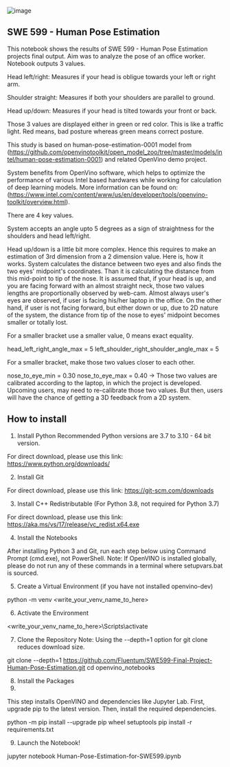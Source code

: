 ![image](https://github.com/Fluentum/SWE599-Final-Project-Human-Pose-Estimation/assets/115422651/1d0fc918-69ad-4fda-b472-3f15a8f71b8e)


## SWE 599 - Human Pose Estimation

This notebook shows the results of SWE 599 - Human Pose Estimation projects final output. Aim was to analyze the pose of an office worker. Notebook outputs 3 values.

Head left/right: Measures if your head is obligue towards your left or right arm.

Shoulder straight: Measures if both your shoulders are parallel to ground.

Head up/down: Measures if your head is tilted towards your front or back.

Those 3 values are displayed either in green or red color. This is like a traffic light. Red means, bad posture whereas green means correct posture.

This study is based on human-pose-estimation-0001 model from (https://github.com/openvinotoolkit/open_model_zoo/tree/master/models/intel/human-pose-estimation-0001) and related OpenVino demo project.

System benefits from OpenVino software, which helps to optimize the performance of various Intel based hardwares while working for calculation of deep learning models. More information can be found on: (https://www.intel.com/content/www/us/en/developer/tools/openvino-toolkit/overview.html).

There are 4 key values.

System accepts an angle upto 5 degrees as a sign of straightness for the shoulders and head left/right.

Head up/down is a little bit more complex. Hence this requires to make an estimation of 3rd dimension from a 2 dimension value. Here is, how it works. System calculates the distance between two eyes and also finds the two eyes' midpoint's coordinates. Than it is calculating the distance from this mid-point to tip of the nose. It is assumed that, if your head is up, and you are facing forward with an almost straight neck, those two values lengths are proportionally observed by web-cam. Almost always user's eyes are observed, if user is facing his/her laptop in the office. On the other hand, if user is not facing forward, but either down or up, due to 2D nature of the system, the distance from tip of the nose to eyes' midpoint becomes smaller or totally lost.

For a smaller bracket use a smaller value, 0 means exact equality.

head_left_right_angle_max = 5 left_shoulder_right_shoulder_angle_max = 5

For a smaller bracket, make those two values closer to each other.

nose_to_eye_min = 0.30 nose_to_eye_max = 0.40 -> Those two values are calibrated according to the laptop, in which the project is developed. Upcoming users, may need to re-calibrate those two values. But then, users will have the chance of getting a 3D feedback from a 2D system.

## How to install

1. Install Python
Recommended Python versions are 3.7 to 3.10 - 64 bit version.

For direct download, please use this link:
https://www.python.org/downloads/

2. Install Git

For direct download, please use this link:
https://git-scm.com/downloads

3. Install C++ Redistributable (For Python 3.8, not required for Python 3.7)

For direct download, please use this link:
https://aka.ms/vs/17/release/vc_redist.x64.exe

4. Install the Notebooks

After installing Python 3 and Git, run each step below using Command Prompt (cmd.exe), not PowerShell. Note: If OpenVINO is installed globally, please do not run any of these commands in a terminal where setupvars.bat is sourced.

5. Create a Virtual Environment (if you have not installed openvino-dev)

python -m venv <write_your_venv_name_to_here>

6. Activate the Environment

<write_your_venv_name_to_here>\Scripts\activate

7. Clone the Repository
Note: Using the --depth=1 option for git clone reduces download size.

git clone --depth=1 https://github.com/Fluentum/SWE599-Final-Project-Human-Pose-Estimation.git
cd openvino_notebooks

8. Install the Packages
9.
This step installs OpenVINO and dependencies like Jupyter Lab. First, upgrade pip to the latest version. Then, install the required dependencies.

python -m pip install --upgrade pip wheel setuptools
pip install -r requirements.txt

9. Launch the Notebook!

jupyter notebook Human-Pose-Estimation-for-SWE599.ipynb
